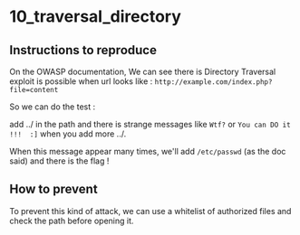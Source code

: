 # 10_traversal_directory

## Instructions to reproduce

On the OWASP documentation, We can see there is Directory Traversal exploit is possible when url looks like : `http://example.com/index.php?file=content`

So we can do the test :

add ../ in the path and there is strange messages like `Wtf?` or `You can DO it !!!  :]` when you add more ../.
  
When this message appear many times, we'll add `/etc/passwd` (as the doc said) and there is the flag !

## How to prevent

To prevent this kind of attack, we can use a whitelist of authorized files and check the path before opening it.
